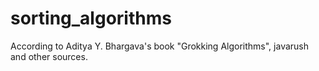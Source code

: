 # sorting_algorithms

According to Aditya Y. Bhargava's book "Grokking Algorithms", javarush and other sources.
